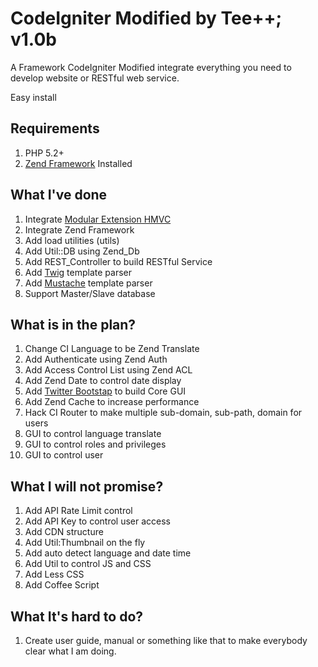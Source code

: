 # CodeIgniter Modified by Tee++; v1.0b

A Framework CodeIgniter Modified integrate everything you need to develop website or RESTful web service.

Easy install 

## Requirements

1. PHP 5.2+
2. [Zend Framework](http://framework.zend.com/download/current/) Installed

## What I've done

1. Integrate [Modular Extension HMVC](http://codeigniter.com/wiki/Modular_Extensions_-_HMVC)
2. Integrate Zend Framework
3. Add load utilities (utils)
4. Add Util::DB using Zend_Db
5. Add REST_Controller to build RESTful Service
6. Add [Twig](http://twig.sensiolabs.org) template parser
7. Add [Mustache](http://mustache.github.com) template parser
8. Support Master/Slave database

## What is in the plan? 

1. Change CI Language to be Zend Translate
2. Add Authenticate using Zend Auth
3. Add Access Control List using Zend ACL
4. Add Zend Date to control date display
5. Add [Twitter Bootstap](http://twitter.github.com/bootstrap/) to build Core GUI
6. Add Zend Cache to increase performance
6. Hack CI Router to make multiple sub-domain, sub-path, domain for users
7. GUI to control language translate
8. GUI to control roles and privileges
9. GUI to control user

## What I will not promise?

1. Add API Rate Limit control
2. Add API Key to control user access
3. Add CDN structure
4. Add Util:Thumbnail on the fly
5. Add auto detect language and date time
6. Add Util to control JS and CSS
7. Add Less CSS
9. Add Coffee Script

## What It's hard to do?

1. Create user guide, manual or something like that to make everybody clear what I am doing.